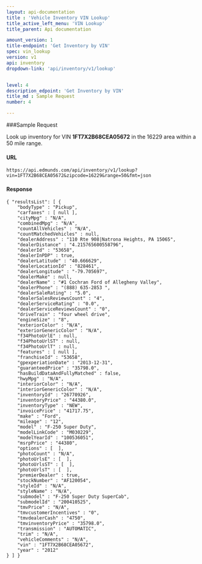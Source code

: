```yaml
---
layout: api-documentation
title : 'Vehicle Inventory VIN Lookup'
title_active_left_menu: 'VIN Lookup'
title_parent: Api documentation

amount_version: 1
title-endpoint: 'Get Inventory by VIN'
spec: vin_lookup
version: v1
api: inventory
dropdown-link: 'api/inventory/v1/lookup'


level: 4
description_edpoint: 'Get Inventory by VIN'
title_md : Sample Request
number: 4

---
```



###Sample Request

Look up inventory for VIN **1FT7X2B68CEA05672** in the 16229 area within a 50 mile range.

#### URL

	https://api.edmunds.com/api/inventory/v1/lookup?vin=1FT7X2B68CEA05672&zipcode=16229&range=50&fmt=json
	
#### Response

	{ "resultsList": [ { 
		"bodyType" : "Pickup",
		"carfaxes" : [ null ],
		"cityMpg" : "N/A",
		"combinedMpg" : "N/A",
		"countAllVehicles" : "N/A",
		"countMatchedVehicles" : null,
		"dealerAddress" : "110 Rte 908|Natrona Heights, PA 15065",
		"dealerDistance" : "4.215765600558796",
		"dealerId" : "53658",
		"dealerInPDP" : true,
		"dealerLatitude" : "40.666629",
		"dealerLocationId" : "828461",
		"dealerLongitude" : "-79.705697",
		"dealerMake" : null,
		"dealerName" : "#1 Cochran Ford of Allegheny Valley",
		"dealerPhone" : "(888) 635-2853 ",
		"dealerSaleRating" : "5.0",
		"dealerSalesReviewsCount" : "4",
		"dealerServiceRating" : "0.0",
		"dealerServiceReviewsCount" : "0",
		"driveTrain" : "four wheel drive",
		"engineSize" : "8",
		"exteriorColor" : "N/A",
		"exteriorGenericColor" : "N/A",
		"f34PhotoUrlE" : null,
		"f34PhotoUrlST" : null,
		"f34PhotoUrlT" : null,
		"features" : [ null ],
		"franchiseId" : "53658",
		"gpexperiationDate" : "2013-12-31",
		"guaranteedPrice" : "35798.0",
		"hasBuildDataAndFullyMatched" : false,
		"hwyMpg" : "N/A",
		"interiorColor" : "N/A",
		"interiorGenericColor" : "N/A",
		"inventoryId" : "26770926",
		"inventoryPrice" : "44380.0",
		"inventoryType" : "NEW",
		"invoicePrice" : "41717.75",
		"make" : "Ford",
		"mileage" : "12",
		"model" : "F-250 Super Duty",
		"modelLinkCode" : "M030229",
		"modelYearId" : "100536051",
		"msrpPrice" : "44380",
		"options" : [  ],
		"photoCount" : "N/A",
		"photoUrlsE" : [  ],
		"photoUrlsST" : [  ],
		"photoUrlsT" : [  ],
		"premierDealer" : true,
		"stockNumber" : "AF120054",
		"styleId" : "N/A",
		"styleName" : "N/A",
		"submodel" : "F-250 Super Duty SuperCab",
		"submodelId" : "200410525",
		"tmvPrice" : "N/A",
		"tmvcustomerIncentives" : "0",
		"tmvdealerCash" : "4750",
		"tmvinventoryPrice" : "35798.0",
		"transmission" : "AUTOMATIC",
		"trim" : "N/A",
		"vehicleComments" : "N/A",
		"vin" : "1FT7X2B68CEA05672",
		"year" : "2012"
	} ] }